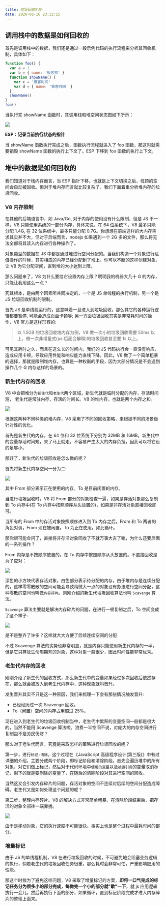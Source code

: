 ```yaml
---
title: 垃圾回收机制
date: 2020-06-16 23:32:15
---
```


## 调用栈中的数据是如何回收的

首先是调用栈中的数据，我们还是通过一段示例代码的执行流程来分析其回收机制，具体如下：

```js
function foo() {
  var a = 1
  var b = { name: '极客邦' }
  function showName() {
    var c = '极客时间'
    var d = { name: '极客时间' }
  }
  showName()
}
foo()
```

当执行完 showName 函数时，其调用栈和堆空间状态图如下所示：

![](https://gitee.com/alvin0216/cdn/raw/master/img/browser/v8/3.png)

**ESP：记录当前执行状态的指针**

当 showName 函数执行完成之后，函数执行流程就进入了 foo 函数，那这时就需要销毁 showName 函数的执行上下文了。ESP 下移到 foo 函数的执行上下文，

## 堆中的数据是如何回收的

我们知道对于栈内存而言，当 ESP 指针下移，也就是上下文切换之后，栈顶的空间会自动被回收。但对于堆内存而言就比较复杂了，我们下面着重分析堆内存的垃圾回收。

### V8 内存限制

在其他的后端语言中，如 Java/Go, 对于内存的使用没有什么限制，但是 JS 不一样，V8 只能使用系统的一部分内存，具体来说，在 64 位系统下，V8 最多只能分配 1.4G, 在 32 位系统中，最多只能分配 0.7G。你想想在前端这样的大内存需求其实并不大，但对于后端而言，nodejs 如果遇到一个 2G 多的文件，那么将无法全部将其读入内存进行各种操作了。

对象类型的数据在 JS 中都是通过堆进行空间分配的。当我们构造一个对象进行赋值操作的时候，其实相应的内存已经分配到了堆上。你可以不断的这样创建对象，让 V8 为它分配空间，直到堆的大小达到上限。

那么问题来了，V8 为什么要给它设置内存上限？明明我的机器大几十 G 的内存，只能让我用这么一点？

究其根本，是由两个因素所共同决定的，一个是 JS 单线程的执行机制，另一个是 JS 垃圾回收机制的限制。

首先 JS 是单线程运行的，这意味着一旦进入到垃圾回收，那么其它的各种运行逻辑都要暂停, 可能会造成页面卡顿等; 另一方面垃圾回收其实是非常耗时间的操作，V8 官方是这样形容的:

> 以 1.5GB 的垃圾回收堆内存为例，V8 做一次小的垃圾回收需要 50ms 以上，做一次非增量式(ps:后面会解释)的垃圾回收甚至要 1s 以上。

可见其耗时之久，而且在这么长的时间内，我们的 JS 代码执行会一直没有响应，造成应用卡顿，导致应用性能和响应能力直线下降。因此，V8 做了一个简单粗暴的选择，那就是限制堆内存，也算是一种权衡的手段，因为大部分情况是不会遇到操作几个 G 内存这样的场景的。

### 新生代内存的回收

V8 中会把堆分为`新生代`和`老生代`两个区域，新生代就是临时分配的内存，存活时间短， 老生代是常驻内存，存活的时间长。V8 的堆内存，也就是两个内存之和。

![](https://gitee.com/alvin0216/cdn/raw/master/img/browser/v8/4.png)

根据这两种不同种类的堆内存，V8 采用了不同的回收策略，来根据不同的场景做针对性的优化。

首先是新生代的内存，在 64 位和 32 位系统下分别为 32MB 和 16MB。新生代中的变量存活时间短，来了马上就走，不容易产生太大的内存负担，因此可以将它设的足够小。

那好了，新生代的垃圾回收是怎么做的呢？

首先将新生代内存空间一分为二:

![](https://gitee.com/alvin0216/cdn/raw/master/img/browser/v8/5.png)

其中 From 部分表示正在使用的内存，To 是目前闲置的内存。

当进行垃圾回收时，V8 将 From 部分的对象检查一遍，如果是存活对象那么复制到 To 内存中(在 To 内存中按照顺序从头放置的)，如果是非存活对象直接回收即可。

当所有的 From 中的存活对象按照顺序进入到 To 内存之后，From 和 To 两者的角色对调，From 现在被闲置，To 为正在使用，如此循环。

那你很可能会问了，直接将非存活对象回收了不就万事大吉了嘛，为什么还要后面的一系列操作？

From 内存是不按顺序放置的，在 To 内存中按照顺序从头放置的。不直接回收是为了应对：

![](https://gitee.com/alvin0216/cdn/raw/master/img/browser/v8/6.png)

深色的小方块代表存活对象，白色部分表示待分配的内存，由于堆内存是连续分配的，这样零零散散的空间可能会导致稍微大一点的对象没有办法进行空间分配，这种零散的空间也叫做`内存碎片`。刚刚介绍的新生代垃圾回收算法也叫 `Scavenge` 算法。

`Scavenge` 算法主要就是解决内存碎片的问题，在进行一顿复制之后，To 空间变成了这个样子:

![](https://gitee.com/alvin0216/cdn/raw/master/img/browser/v8/7.png)

是不是整齐了许多？这样就大大方便了后续连续空间的分配

不过 Scavenge 算法的劣势也非常明显，就是内存只能使用新生代内存的一半，但是它只存放生命周期短的对象，这种对象一般很少，因此时间性能非常优秀。

### 老生代内存的回收

刚刚介绍了新生代的回收方式，那么新生代中的变量如果经过多次回收后依然存在，那么就会被放入到老生代内存中，这种现象就叫晋升。

发生晋升其实不只是这一种原因，我们来梳理一下会有那些情况触发晋升:

- 已经经历过一次 Scavenge 回收。
- To（闲置）空间的内存占用超过 25%。

现在进入到老生代的垃圾回收机制当中，老生代中累积的变量空间一般都是很大的，当然不能用 Scavenge 算法啦，浪费一半空间不说，对庞大的内存空间进行复制岂不是劳民伤财？

那么对于老生代而言，究竟是采取怎样的策略进行垃圾回收的呢？

第一步，进行`标记-清除`。这个过程在《JavaScript 高级程序设计(第三版)》中有过详细的介绍，主要分成两个阶段，即标记阶段和清除阶段。首先会遍历堆中的所有对象，对它们做上标记，然后对于代码环境中`使用的变量`以及`被强引用`的变量取消标记，剩下的就是要删除的变量了，在随后的清除阶段对其进行空间的回收。

当然这又会引发内存碎片的问题，存活对象的空间不连续对后续的空间分配造成障碍。老生代又是如何处理这个问题的呢？

第二步，整理内存碎片。V8 的解决方式非常简单粗暴，在清除阶段结束后，把存活的对象全部往一端靠拢。

![](https://gitee.com/alvin0216/cdn/raw/master/img/browser/v8/8.png)

由于是移动对象，它的执行速度不可能很快，事实上也是整个过程中最耗时间的部分。

### 增量标记

由于 JS 的单线程机制，V8 在进行垃圾回收的时候，不可避免地会阻塞业务逻辑的执行，倘若老生代的垃圾回收任务很重，那么耗时会非常可怕，严重影响应用的性能。

那这个时候为了避免这样问题，V8 采取了增量标记的方案，**即将一口气完成的标记任务分为很多小的部分完成，每做完一个小的部分就"歇"一下**，就 js 应用逻辑执行一会儿，然后再执行下面的部分，如果循环，直到标记阶段完成才进入内存碎片的整理上面来。
